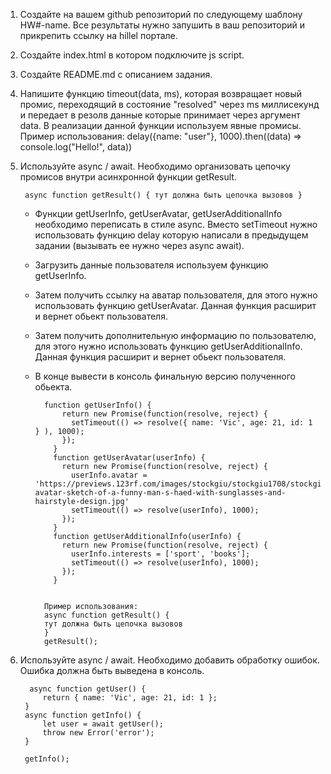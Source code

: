 1. Создайте на вашем github репозиторий по следующему шаблону HW#-name. Все результаты нужно запушить в ваш репозиторий и прикрепить ссылку на hillel портале.
2. Создайте index.html в котором подключите js script.
3. Создайте README.md с описанием задания.
4. Напишите функцию timeout(data, ms), которая возвращает новый промис, переходящий в состояние "resolved" через ms миллисекунд и передает в резолв данные которые принимает через аргумент data. В реализации данной функции используем явные промисы.
Пример использования:
        delay({name: "user"}, 1000).then((data) => console.log("Hello!", data))
5. Используйте async / await. Необходимо организовать цепочку промисов внутри асинхронной функции getResult.

        async function getResult() { тут должна быть цепочка вызовов }

    - Функции getUserInfo, getUserAvatar, getUserAdditionalInfo необходимо переписать в стиле async. Вместо setTimeout нужно использовать функцию delay которую написали в предыдущем задании (вызывать ее нужно через async await).		
    - Загрузить данные пользователя используем функцию getUserInfo.
    - Затем получить ссылку на аватар пользователя, для этого нужно использовать функцию getUserAvatar. Данная функция расширит и вернет обьект пользователя.
    - Затем получить дополнительную информацию по пользователю, для этого нужно использовать функцию getUserAdditionalInfo. Данная функция расширит и вернет обьект пользователя.
    - В конце вывести в консоль финальную версию полученного обьекта.
    
            function getUserInfo() {
                return new Promise(function(resolve, reject) {
                  setTimeout(() => resolve({ name: 'Vic', age: 21, id: 1 } ), 1000);
                });
              }
              function getUserAvatar(userInfo) {
                return new Promise(function(resolve, reject) {
                  userInfo.avatar = 'https://previews.123rf.com/images/stockgiu/stockgiu1708/stockgiu170802061/83728179-avatar-sketch-of-a-funny-man-s-haed-with-sunglasses-and-hairstyle-design.jpg'
                  setTimeout(() => resolve(userInfo), 1000);
                });
              }
              function getUserAdditionalInfo(userInfo) {
                return new Promise(function(resolve, reject) {
                  userInfo.interests = ['sport', 'books'];
                  setTimeout(() => resolve(userInfo), 1000);
                });
              }
        
        
            Пример использования:
            async function getResult() { 
            тут должна быть цепочка вызовов 
            }
            getResult();
 
6. Используйте async / await. Необходимо добавить обработку ошибок. Ошибка должна быть выведена в консоль.

         async function getUser() {
            return { name: 'Vic', age: 21, id: 1 };
        }
        async function getInfo() {
            let user = await getUser();
            throw new Error('error');
        }
         
        getInfo();
